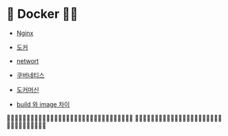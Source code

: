 # 🐋 Docker 🐋🦐
- [Nginx](./Nginx/README.markdown)

- [도커](./도커.markdown)
- [networt](./network.markdown)
- [쿠버네티스](./kubernetes.markdown)
- [도커머신](./도커머신.markdown)
- [build 와 image 차이](./Compose_build와image_차이)


🐋🐋🐋🐋🐋🐋🐋🐋🐋🐋🐋🐋🐋🐋🐋🐋🐋🐋🐋🐋🐋🐋🐋🐋🐋🐋🐋🐋🐋🐋🐋🐋
🦐🦐🦐🦐🦐🦐🦐🦐🦐🦐🦐🦐🦐🦐🦐🦐🦐🦐🦐🦐🦐🦐🦐🦐🦐🦐🦐🦐🦐🦐🦐🦐
